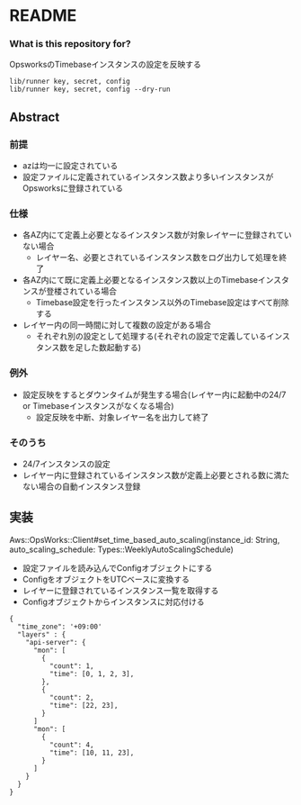 # README #

### What is this repository for? ###

 OpsworksのTimebaseインスタンスの設定を反映する

 ```
lib/runner key, secret, config
lib/runner key, secret, config --dry-run
 ```

## Abstract

### 前提
* azは均一に設定されている
* 設定ファイルに定義されているインスタンス数より多いインスタンスがOpsworksに登録されている

### 仕様
* 各AZ内にて定義上必要となるインスタンス数が対象レイヤーに登録されていない場合
  * レイヤー名、必要とされているインスタンス数をログ出力して処理を終了
* 各AZ内にて既に定義上必要となるインスタンス数以上のTimebaseインスタンスが登楼されている場合
  * Timebase設定を行ったインスタンス以外のTimebase設定はすべて削除する
* レイヤー内の同一時間に対して複数の設定がある場合
  * それぞれ別の設定として処理する(それぞれの設定で定義しているインスタンス数を足した数起動する)

### 例外
* 設定反映をするとダウンタイムが発生する場合(レイヤー内に起動中の24/7 or Timebaseインスタンスがなくなる場合)
  * 設定反映を中断、対象レイヤー名を出力して終了

### そのうち
* 24/7インスタンスの設定
* レイヤー内に登録されているインスタンス数が定義上必要とされる数に満たない場合の自動インスタンス登録

## 実装
Aws::OpsWorks::Client#set_time_based_auto_scaling(instance_id: String, auto_scaling_schedule: Types::WeeklyAutoScalingSchedule)

* 設定ファイルを読み込んでConfigオブジェクトにする
* ConfigをオブジェクトをUTCベースに変換する
* レイヤーに登録されているインスタンス一覧を取得する
* Configオブジェクトからインスタンスに対応付ける

```
{
  "time_zone": '+09:00'
  "layers" : {
    "api-server": {
      "mon": [
        {
          "count": 1,
          "time": [0, 1, 2, 3],
        },
        {
          "count": 2,
          "time": [22, 23],
        }
      ]
      "mon": [
        {
          "count": 4,
          "time": [10, 11, 23],
        }
      ]
    }
  }
}

```
